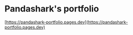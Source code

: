 # Pandashark's portfolio

[https://pandashark-portfolio.pages.dev](https://pandashark-portfolio.pages.dev)
